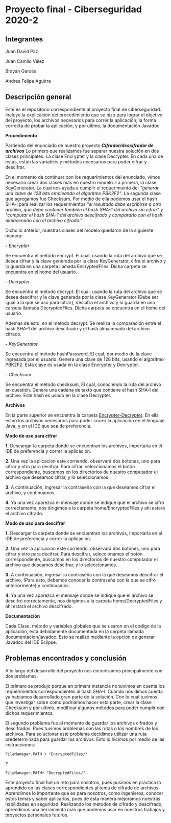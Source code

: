 # Proyecto final - Ciberseguridad 2020-2

## Integrantes

Juan David Paz 

Juan Camilo Vélez 

Brayan Garcés

Andres Felipe Aguirre



## Descripción general 

Este es el repositorio correspondiente al proyecto final de ciberseguridad. Incluye la explicación del procedimiento que se hizo para lograr el objetivo del proyecto,  los archivos necesarios para correr la aplicación, la forma correcta de probar la aplicación, y por ultimo, la documentación Javadoc.

**Procedimiento**

Partiendo del enunciado de nuestro proyecto ***Cifrador/descifrador de archivos*** Lo primero que realizamos fue separar nuestra solución en dos clases principales. La clase Encrypter y la clase Decrypter. En cada una de estas, están las variables y métodos necesarios para poder cifrar y descifrar. 

En el momento de continuar con los requerimientos del enunciado, vimos necesario crear dos clases más en nuestro modelo. La primera, la clase KeyGenerator. La cual nos ayuda a cumplir el requerimiento de: *"generar una clave de 128 bits empleando el algoritmo PBK2F2"*. La segunda clase que agregamos fue Checksum, Por medio de ella podemos usar el hash SHA-l para realizar los requerimientos *"el resultado debe escribirse a otro archivo, que debe contener también el hash SHA-1 del archivo sin cifrar*" y *"computar el hash SHA-1 del archivo descifrado y compararlo con el hash almacenado con el archivo cifrado."* 

Dicho lo anterior, nuestras clases del modelo quedaron de la siguiente manera: 

**-** *Encrypter*

Se encuentra el metodo encrypt. El cual, usando la ruta del archivo que se desea cifrar y la clave generada por la clase KeyGenerator, cifra el archivo y lo guarda en una carpeta llamada EncryptedFiles. Dicha carpeta se encuentra en el home del usuario. 

**-** *Decrypter*

Se encuentra el metodo decrypt. El cual, usando la ruta del archivo que se desea descifrar y la clave generada por la clase KeyGenerator (Debe ser igual a la que se usó para cifrar), descifra el archivo y lo guarda en una carpeta llamada DecryptedFiles. Dicha carpeta se encuentra en el home del usuario.

Ademas de esto, en el metodo decrypt. Se realiza la comparación entre el hash SHA-1 del archivo descifrado y el hash almacenado del archivo cifrado. 

**-** *KeyGenerator*

Se encuentra el método hashPassword. El cual, por medio de la clave ingresada por el usuario. Genera una clave de 128 bits, usando el  algoritmo PBK2F2. Esta clave es usada en la clase Encrypter y Decrypter.

**-** *Checksum*

Se encuentra el método checksum, El cual, conociendo la ruta del archivo en cuestión. Genera una cadena de texto que contiene el hash SHA-l del archivo. Este hash es usado en la clase Decrypter.

**Archivos**

En la parte superior se encuentra la carpeta [Encrypter-Decrypter](https://github.com/juanchovelezpro/Encrypter-Decrypter/tree/main/Encrypter-Decrypter). En ella estan los archivos necesarios para poder correr la aplicación en el lenguaje Java, y en el IDE que sea de preferencia. 


**Modo de uso para cifrar**

**1.** Descargar la carpeta donde se encuentran los archivos, importarla en el IDE de preferencia y correr la aplicación.

**2.** Una vez la aplicación este corriendo, observará dos botones, uno para cifrar y otro para decifrar. Para cifrar, seleccionamos el botón correspondiente, buscamos en los directorios de nuestro computador el archivo que deseamos cifrar, y lo seleccionamos.

**3.** A continuación, ingresar la contraseña con la que deseamos cifrar el archivo, y continuamos. 

**4.** Ya una vez aparezca el mensaje donde se  indique que el archivo se cifró correctamente, nos dirigimos a la carpeta home/EncryptedFiles y ahí estará el archivo cifrado.

**Modo de uso para descifrar**

**1.** Descargar la carpeta donde se encuentran los archivos, importarla en el IDE de preferencia y correr la aplicación.

**2.** Una vez la aplicación este corriendo, observará dos botones, uno para cifrar y otro para decifrar. Para descifrar, seleccionamos el botón correspondiente, buscamos en los directorios de nuestro computador el archivo que deseamos descifrar, y lo seleccionamos.

**3.** A continuación, ingresar la contraseña con la que deseamos descifrar el archivo, (Para esto, debemos conocer la contraseña con la que se cifró anteriormente) y continuamos. 

**4.** Ya una vez aparezca el mensaje donde se  indique que el archivo se descifró correctamente, nos dirigimos a la carpeta home/DecryptedFiles y ahí estará el archivo descifrado.

**Documentación**

Cada Clase, método y variables globales que se usaron en el código de la aplicación, esta debidamente documentada en la carpeta llamada documentacion/javadoc. Esto se realizó mediante la opción de generar Javadoc del IDE Eclipse.


## Problemas encontrados y conclusión

A lo largo del desarrollo del proyecto nos encontramos principalmente con dos problemas. 

El primero se produjo porque en primera instancia no tuvimos en cuenta los requerimientos correspondientes al hash SHA-l. Cuando nos dimos cuenta ya habíamos desarrollado gran parte de la solución. Con lo cual tuvimos que investigar sobre como podríamos hacer esta parte, crear la clase Checksum y por ultimo, modificar algunos métodos para poder cumplir con dichos requerimientos.

El segundo problema fue al momento de guardar los archivos cifrados y descifrados. Pues tuvimos problemas con las rutas o los nombres de los archivos. Para solucionar este problema decidimos utilizar una ruta predeterminada para guardar los archivos. Esto lo hicimos por medio de las instrucciones: 


    FileManager.PATH + "EncryptedFiles/"

Y 

    FileManager.PATH+ "DecryptedFiles/"

Este proyecto final fue un reto para nosotros, pues pusimos en práctica lo aprendido en las clases correspondientes al tema de cifrado de archivos. Aprendimos lo importante que es para nosotros, como ingenieros, conocer estos temas y saber aplicarlos, pues de esta manera mejoramos nuestras habilidades en seguridad. Realizando los métodos de cifrado y descifrado, aprendimos una herramienta más que podemos usar en nuestros trabajos y proyectos personales futuros.
